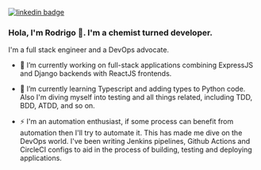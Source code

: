 [![linkedin badge](https://img.shields.io/badge/rodrigoegimenez-333?logo=linkedin)](https://www.linkedin.com/in/rodrigoegimenez/)

### Hola, I'm Rodrigo 👋. I'm a chemist turned developer. 

I'm a full stack engineer and a DevOps advocate.

- 🔭 I’m currently working on full-stack applications combining ExpressJS and Django backends with ReactJS frontends.

- 🌱 I’m currently learning Typescript and adding types to Python code. Also I'm diving myself into testing and all things related, including TDD, BDD, ATDD, and so on.

- ⚡ I'm an automation enthusiast, if some process can benefit from automation then I'll try to automate it. This has made me dive on the DevOps world. I've been writing Jenkins pipelines, Github Actions and CircleCI configs to aid in the process of building, testing and deploying applications.

<!--
**rodrigoegimenez/rodrigoegimenez** is a ✨ _special_ ✨ repository because its `README.md` (this file) appears on your GitHub profile.

Here are some ideas to get you started:

- 🔭 I’m currently working on ...
- 🌱 I’m currently learning ...
- 👯 I’m looking to collaborate on ...
- 🤔 I’m looking for help with ...
- 💬 Ask me about ...
- 📫 How to reach me: ...
- 😄 Pronouns: ...
- ⚡ Fun fact: ...
-->
